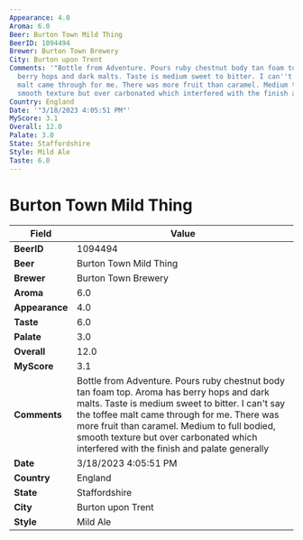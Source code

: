 ```yaml
---
Appearance: 4.0
Aroma: 6.0
Beer: Burton Town Mild Thing
BeerID: 1094494
Brewer: Burton Town Brewery
City: Burton upon Trent
Comments: '"Bottle from Adventure. Pours ruby chestnut body tan foam top. Aroma has
  berry hops and dark malts. Taste is medium sweet to bitter. I can''t say the toffee
  malt came through for me. There was more fruit than caramel. Medium to full bodied,
  smooth texture but over carbonated which interfered with the finish and palate generally"'
Country: England
Date: '"3/18/2023 4:05:51 PM"'
MyScore: 3.1
Overall: 12.0
Palate: 3.0
State: Staffordshire
Style: Mild Ale
Taste: 6.0
---
```


# Burton Town Mild Thing

| Field         | Value |
|---------------|-------|
| **BeerID** | 1094494 |
| **Beer** | Burton Town Mild Thing |
| **Brewer** | Burton Town Brewery |
| **Aroma** | 6.0 |
| **Appearance** | 4.0 |
| **Taste** | 6.0 |
| **Palate** | 3.0 |
| **Overall** | 12.0 |
| **MyScore** | 3.1 |
| **Comments** | Bottle from Adventure. Pours ruby chestnut body tan foam top. Aroma has berry hops and dark malts. Taste is medium sweet to bitter. I can't say the toffee malt came through for me. There was more fruit than caramel. Medium to full bodied, smooth texture but over carbonated which interfered with the finish and palate generally |
| **Date** | 3/18/2023 4:05:51 PM |
| **Country** | England |
| **State** | Staffordshire |
| **City** | Burton upon Trent |
| **Style** | Mild Ale |
